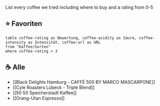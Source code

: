 
List every coffee we tried including where to buy and a rating from 0-5

## ⭐ Favoriten
```dataview
table coffee-rating as Bewertung, coffee-acidity as Säure, coffee-intensity as Intensität, coffee-url as URL
from "Kaffee/Sorten"
where coffee-rating > 3
```


## ☕ Alle

- [[Black Delights Hamburg - CAFFÈ 500 BY MARCO MASCARPONE]]
- [[Cyle Roasters Lübeck - Triple Blend]]
- [[50 50 Speicherstadt Kaffee]]
- [[Orang-Utan Espresso]]
